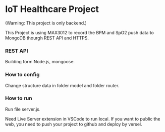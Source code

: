 
# IoT Healthcare Project

(Warning: This project is only backend.)

This Project is using MAX3012 to record the BPM and SpO2 push data to MongoDB thourgh REST API and HTTPS.

### REST API
Building form Node.js, mongoose.


### How to config
Change structure data in folder model and folder router.

### How to run
Run file server.js.

Need Live Server extension in VSCode to run local.
If you want to public the web, you need to push your project to github and deploy by versel.
